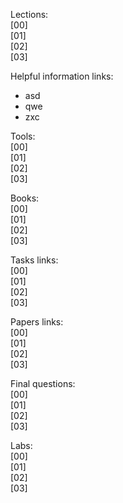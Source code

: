 Lections:  
[00]  
[01]  
[02]  
[03]  

Helpful information links:  
* asd
* qwe
* zxc
  
Tools:  
[00]  
[01]  
[02]  
[03]  
  
Books:  
[00]  
[01]  
[02]  
[03]  
  
Tasks links:  
[00]  
[01]  
[02]  
[03]  
  
Papers links:  
[00]  
[01]  
[02]  
[03]  
  
Final questions:  
[00]  
[01]  
[02]  
[03]  
  
Labs:  
[00]  
[01]  
[02]  
[03]  
